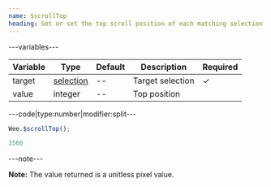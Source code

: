 ```yaml
---
name: $scrollTop
heading: Get or set the top scroll position of each matching selection
---
```


---variables---

| Variable | Type | Default | Description | Required |
| -- | -- | -- | -- | -- |
| target | [selection](/script#selection) | -- | Target selection | ✓ |
| value | integer | -- | Top position ||

---code|type:number|modifier:split---

```javascript
Wee.$scrollTop();
```

```javascript
1560
```

---note---

**Note:** The value returned is a unitless pixel value.